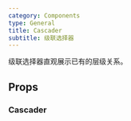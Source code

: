 ```yaml
---
category: Components
type: General
title: Cascader
subtitle: 级联选择器
---
```


级联选择器直观展示已有的层级关系。

## Props
### Cascader